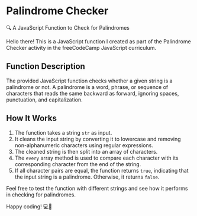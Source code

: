 # Palindrome Checker

🔍 A JavaScript Function to Check for Palindromes

Hello there! This is a JavaScript function I created as part of the Palindrome Checker activity in the freeCodeCamp JavaScript curriculum.

## Function Description

The provided JavaScript function checks whether a given string is a palindrome or not. A palindrome is a word, phrase, or sequence of characters that reads the same backward as forward, ignoring spaces, punctuation, and capitalization.

## How It Works

1. The function takes a string `str` as input.
2. It cleans the input string by converting it to lowercase and removing non-alphanumeric characters using regular expressions.
3. The cleaned string is then split into an array of characters.
4. The `every` array method is used to compare each character with its corresponding character from the end of the string.
5. If all character pairs are equal, the function returns `true`, indicating that the input string is a palindrome. Otherwise, it returns `false`.

Feel free to test the function with different strings and see how it performs in checking for palindromes.

Happy coding! 💻🚀
